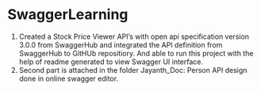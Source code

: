 # SwaggerLearning
1.  Created a Stock Price Viewer API’s with open api specification version 3.0.0 from SwaggerHub and integrated the API definition from SwaggerHub to GitHUb repositiory. And able to run this project with the help of readme generated to view Swagger UI interface.
2.  Second part is attached in the folder Jayanth_Doc: Person API design done in online swagger editor.
